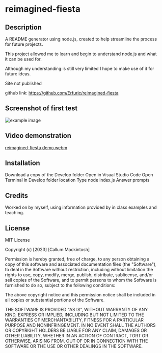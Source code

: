 # reimagined-fiesta

## Description

A README generator using node.js, created to help streamline the process for future projects.

This project allowed me to learn and begin to understand node.js and what it can be used for.

Although my understanding is still very limited I hope to make use of it for future ideas.

Site not published

github link: https://github.com/Erfuric/reimagined-fiesta

## Screenshot of first test

![example image](https://user-images.githubusercontent.com/17615940/216811831-93a4c161-3edf-41e4-90fc-4d0e2f649949.PNG)


## Video demonstration


[reimagined-fiesta demo.webm](https://user-images.githubusercontent.com/17615940/216811837-7ac2f754-d7cc-4d65-919e-37c8428ee1c1.webm)


## Installation

Download a copy of the Develop folder
Open in Visual Studio Code
Open Terminal in Develop folder location
Type node index.js
Answer prompts

## Credits

Worked on by myself, using information provided by in class examples and teaching.

## License

MIT License

Copyright (c) [2023] [Callum Mackintosh]

Permission is hereby granted, free of charge, to any person obtaining a copy
of this software and associated documentation files (the "Software"), to deal
in the Software without restriction, including without limitation the rights
to use, copy, modify, merge, publish, distribute, sublicense, and/or sell
copies of the Software, and to permit persons to whom the Software is
furnished to do so, subject to the following conditions:

The above copyright notice and this permission notice shall be included in all
copies or substantial portions of the Software.

THE SOFTWARE IS PROVIDED "AS IS", WITHOUT WARRANTY OF ANY KIND, EXPRESS OR
IMPLIED, INCLUDING BUT NOT LIMITED TO THE WARRANTIES OF MERCHANTABILITY,
FITNESS FOR A PARTICULAR PURPOSE AND NONINFRINGEMENT. IN NO EVENT SHALL THE
AUTHORS OR COPYRIGHT HOLDERS BE LIABLE FOR ANY CLAIM, DAMAGES OR OTHER
LIABILITY, WHETHER IN AN ACTION OF CONTRACT, TORT OR OTHERWISE, ARISING FROM,
OUT OF OR IN CONNECTION WITH THE SOFTWARE OR THE USE OR OTHER DEALINGS IN THE
SOFTWARE.
